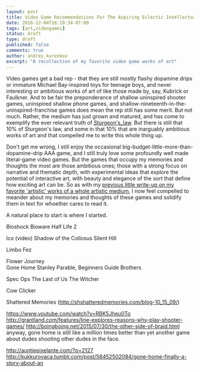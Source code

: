 ```yaml
---
layout: post
title: Video Game Recommendations For The Aspiring Eclectic Intellectual
date: 2016-12-04T16:19:34-07:00
tags: [art,videogames]
status: draft
type: draft
published: false
comments: true
author: andrey_kurenkov
excerpt: "A recollection of my favorite video game works of art"
---
```

Video games get a bad rep - that they are still mostly flashy dopamine drips or immature Michael Bay-inspired toys for teenage boys, and never interesting or ambitious works of art of like those made by, say, Kubrick or Faulkner. 
And to be fair the preponderance of shallow uninspired shooter games, uninspired shallow phone games, and shallow-nineteenth-in-the-uninspired-franchise games does mean the rep still has some merit. 
But not much. 
Rather, the medium has just grown and matured, and has come to exemplify the ever relevant truth of [Sturgeon's_law](https://en.wikipedia.org/wiki/Sturgeon's_law). 
But there is still that 10% of Sturgeon's law, and some in that 10% that are inarguably ambitious works of art and that compelled me to write this whole thing up.

Don't get me wrong, I still enjoy the occasional big-budget-little-more-than-dopamine-drip AAA game, and I still truly love some profoundly well made literal-game video games. 
But the games that occupy my memories and thoughts the most are those ambitious ones; 
those with a strong focus on narrative and thematic depth, with experimental ideas that explore the potential of interactive art, with beauty and elegance of the sort that define how exciting art can be.
So as with my [previous little write-up on my favorite 'artistic' works of a whole artistic medium](/writing/movie-recommendations-for-the-aspiring-eclectic-intellectual/), I now feel compelled to meander about my memories and thoughts of these games and solidify them in text for whoether cares to read it.

A natural place to start is where I started.

Bioshock 
Bioware 
Half Life 2 
 
Ico (video) 
Shadow of the Collosus 
Silent Hill 

Limbo 
Fez 

Flower 
Journey  
Gone Home 
Stanley Parable, Beginners Guide 
Brothers  
 
Spec Ops 
The Last of Us 
The Witcher 
 
Cow Clicker 
 
 
Shattered Memories (http://shshatteredmemories.com/blog-10_15_09/) 
 
 
https://www.youtube.com/watch?v=RBK5Jheu0To 
http://grantland.com/features/line-explores-reasons-why-play-shooter-games/ 
http://boingboing.net/2015/07/30/the-other-side-of-braid.html 
anyway, gone home is still like a million times better than yet another game about dudes shooting other dudes in the face. 
 
http://auntiepixelante.com/?p=2127 
http://kukkurovaca.tumblr.com/post/58452502084/gone-home-finally-a-story-about-an 
